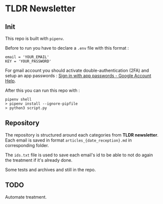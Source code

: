 # TLDR Newsletter

## Init 

This repo is built with `pipenv`.

Before to run you have to declare a `.env` file with this format : 
```
email = 'YOUR_EMAIL'
KEY = 'YOUR_PASSWORD'
```

For gmail account you should activate double-authentication (2FA) and setup an app passwords :  [Sign in with app passwords - Google Account Help](https://support.google.com/accounts/answer/185833?hl=en).

After this you can run this repo with :

```
pipenv shell
> pipenv install --ignore-pipfile
> python3 script.py
```

## Repository

The repository is structured around each categories from **TLDR newsletter**. Each email is saved in format `articles_{date_reception}.md` in corresponding folder.

The `ids.txt` file is used to save each email's id to be able to not do again the treatment if it's already done.

Some tests and archives and still in the repo. 

## TODO

Automate treatment.
